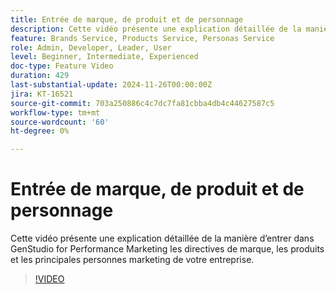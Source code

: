 ```yaml
---
title: Entrée de marque, de produit et de personnage
description: Cette vidéo présente une explication détaillée de la manière d’entrer dans GenStudio for Performance Marketing les directives de marque, les produits et les principales personnes marketing de votre entreprise.
feature: Brands Service, Products Service, Personas Service
role: Admin, Developer, Leader, User
level: Beginner, Intermediate, Experienced
doc-type: Feature Video
duration: 429
last-substantial-update: 2024-11-26T00:00:00Z
jira: KT-16521
source-git-commit: 703a250886c4c7dc7fa81cbba4db4c44627587c5
workflow-type: tm+mt
source-wordcount: '60'
ht-degree: 0%

---
```



# Entrée de marque, de produit et de personnage

Cette vidéo présente une explication détaillée de la manière d’entrer dans GenStudio for Performance Marketing les directives de marque, les produits et les principales personnes marketing de votre entreprise.

>[!VIDEO](https://video.tv.adobe.com/v/3439371/?learn=on&enablevpops)
